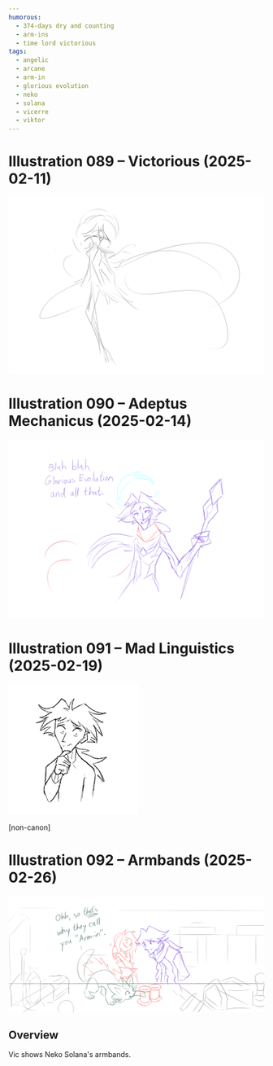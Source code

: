 ```yaml
---
humorous:
  - 374-days dry and counting
  - arm-ins
  - time lord victorious
tags:
  - angelic
  - arcane
  - arm-in
  - glorious evolution
  - neko
  - solana
  - vicerre
  - viktor
---
```


# Illustration 089 – Victorious (2025-02-11)

<img src="assets/2025-02-11_image-279.png">

# Illustration 090 – Adeptus Mechanicus (2025-02-14)

<img src="assets/2025-02-14_image-283.png">

# Illustration 091 – Mad Linguistics (2025-02-19)

<img src="assets/2025-02-19_image-287.png">

[non-canon]

# Illustration 092 – Armbands (2025-02-26)

<img src="assets/2025-02-26_image-289.png">

## Overview

Vic shows Neko Solana's armbands.
